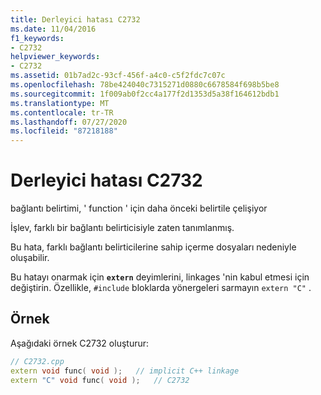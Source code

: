```yaml
---
title: Derleyici hatası C2732
ms.date: 11/04/2016
f1_keywords:
- C2732
helpviewer_keywords:
- C2732
ms.assetid: 01b7ad2c-93cf-456f-a4c0-c5f2fdc7c07c
ms.openlocfilehash: 78be424040c7315271d0880c6678584f698b5be8
ms.sourcegitcommit: 1f009ab0f2cc4a177f2d1353d5a38f164612bdb1
ms.translationtype: MT
ms.contentlocale: tr-TR
ms.lasthandoff: 07/27/2020
ms.locfileid: "87218188"
---
```

# <a name="compiler-error-c2732"></a>Derleyici hatası C2732

bağlantı belirtimi, ' function ' için daha önceki belirtile çelişiyor

İşlev, farklı bir bağlantı belirticisiyle zaten tanımlanmış.

Bu hata, farklı bağlantı belirticilerine sahip içerme dosyaları nedeniyle oluşabilir.

Bu hatayı onarmak için **`extern`** deyimlerini, linkages 'nin kabul etmesi için değiştirin. Özellikle, `#include` bloklarda yönergeleri sarmayın `extern "C"` .

## <a name="example"></a>Örnek

Aşağıdaki örnek C2732 oluşturur:

```cpp
// C2732.cpp
extern void func( void );   // implicit C++ linkage
extern "C" void func( void );   // C2732
```
